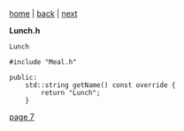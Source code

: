 [home](./page01.md) | [back](./page05.md) | [next](./page07.md)

**Lunch.h**
```
Lunch
```

```
#include "Meal.h"
```

```
public:
    std::string getName() const override {
        return "Lunch";
    }
```


[page 7](./page07.md)
